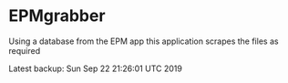# EPMgrabber
Using a database from the EPM app this application scrapes the files as required


Latest backup: Sun Sep 22 21:26:01 UTC 2019
